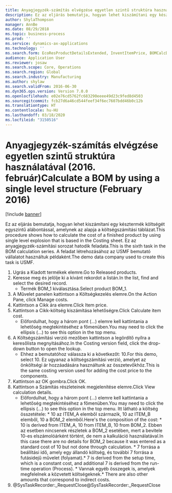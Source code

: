 ```yaml
---
title: Anyagjegyzék-számítás elvégzése egyetlen szintű struktúra használatával (2016. február)
description: Ez az eljárás bemutatja, hogyan lehet kiszámítani egy késztermék költségét egyszintű alábontással, amelynek az alapja a költségszámítási táblázat.
author: ShylaThompson
manager: AnnBe
ms.date: 08/29/2018
ms.topic: business-process
ms.prod: ''
ms.service: dynamics-ax-applications
ms.technology: ''
ms.search.form: EcoResProductDetailsExtended, InventItemPrice, BOMCalcDialog
audience: Application User
ms.reviewer: josaw
ms.search.scope: Core, Operations
ms.search.region: Global
ms.search.industry: Manufacturing
ms.author: shylaw
ms.search.validFrom: 2016-06-30
ms.dyn365.ops.version: Version 7.0.0
ms.openlocfilehash: e02e76cd5762fc683290eeee49d23c9fed8d4503
ms.sourcegitcommit: fcb27d6a46cd544feef34f6ec7607bdd46b0c12b
ms.translationtype: HT
ms.contentlocale: hu-HU
ms.lasthandoff: 03/18/2020
ms.locfileid: "3150516"
---
```

# <a name="calculate-a-bom-by-using-a-single-level-structure-february-2016"></a><span data-ttu-id="e39ef-103">Anyagjegyzék-számítás elvégzése egyetlen szintű struktúra használatával (2016. február)</span><span class="sxs-lookup"><span data-stu-id="e39ef-103">Calculate a BOM by using a single level structure (February 2016)</span></span>

[!include [banner](../../includes/banner.md)]

<span data-ttu-id="e39ef-104">Ez az eljárás bemutatja, hogyan lehet kiszámítani egy késztermék költségét egyszintű alábontással, amelynek az alapja a költségszámítási táblázat.</span><span class="sxs-lookup"><span data-stu-id="e39ef-104">This procedure shows how to calculate the cost of a finished product by using single level explosion that is based in the Costing sheet.</span></span> <span data-ttu-id="e39ef-105">Ez az anyagjegyzék-számítási sorozat hatodik feladata.</span><span class="sxs-lookup"><span data-stu-id="e39ef-105">This is the sixth task in the BOM calculation series.</span></span> <span data-ttu-id="e39ef-106">A feladat létrehozásához az USMF bemutató vállalatot használtuk példaként.</span><span class="sxs-lookup"><span data-stu-id="e39ef-106">The demo data company used to create this task is USMF.</span></span>

1. <span data-ttu-id="e39ef-107">Ugrás a Kiadott termékek elemre.</span><span class="sxs-lookup"><span data-stu-id="e39ef-107">Go to Released products.</span></span>
2. <span data-ttu-id="e39ef-108">Keresse meg és jelölje ki a kívánt rekordot a listán.</span><span class="sxs-lookup"><span data-stu-id="e39ef-108">In the list, find and select the desired record.</span></span>
    * <span data-ttu-id="e39ef-109">Termék BOM_1 kiválasztása.</span><span class="sxs-lookup"><span data-stu-id="e39ef-109">Select product BOM_1.</span></span>  
3. <span data-ttu-id="e39ef-110">A Művelet panelen kattintson a Költségkezelés elemre.</span><span class="sxs-lookup"><span data-stu-id="e39ef-110">On the Action Pane, click Manage costs.</span></span>
4. <span data-ttu-id="e39ef-111">Kattintson a Cikk ára elemre.</span><span class="sxs-lookup"><span data-stu-id="e39ef-111">Click Item price.</span></span>
5. <span data-ttu-id="e39ef-112">Kattintson a Cikk-költség kiszámítása lehetőségre.</span><span class="sxs-lookup"><span data-stu-id="e39ef-112">Click Calculate item cost.</span></span>
    * <span data-ttu-id="e39ef-113">Előfordulhat, hogy a három pont (...) elemre kell kattintania a lehetőség megtekintéséhez a főmenüben.</span><span class="sxs-lookup"><span data-stu-id="e39ef-113">You may need to click the ellipsis (...) to see this option in the top menu.</span></span>  
6. <span data-ttu-id="e39ef-114">A Költségszámítási verzió mezőben kattintson a legördítő nyílra a keresőlista megnyitásához.</span><span class="sxs-lookup"><span data-stu-id="e39ef-114">In the Costing version field, click the drop-down button to open the lookup.</span></span>
    * <span data-ttu-id="e39ef-115">Ehhez a bemutatóhoz válassza ki a következőt: 10.</span><span class="sxs-lookup"><span data-stu-id="e39ef-115">For this demo, select 10.</span></span> <span data-ttu-id="e39ef-116">Ez ugyanaz a költségszámítási verzió, amelyet az önköltségi ár hozzáadására használtunk az összetevőkhöz.</span><span class="sxs-lookup"><span data-stu-id="e39ef-116">This is the same costing version used for adding the cost price to the components.</span></span>  
7. <span data-ttu-id="e39ef-117">Kattintson az OK gombra.</span><span class="sxs-lookup"><span data-stu-id="e39ef-117">Click OK.</span></span>
8. <span data-ttu-id="e39ef-118">Kattintson a Számítás részleteinek megjelenítése elemre.</span><span class="sxs-lookup"><span data-stu-id="e39ef-118">Click View calculation details.</span></span>
    * <span data-ttu-id="e39ef-119">Előfordulhat, hogy a három pont (...) elemre kell kattintania a lehetőség megtekintéséhez a főmenüben.</span><span class="sxs-lookup"><span data-stu-id="e39ef-119">You may need to click the ellipsis (...) to see this option in the top menu.</span></span>    <span data-ttu-id="e39ef-120">Itt látható a költség összetétele:  \*    10 az ITEM_A elemből származik, 10 az ITEM_B elemből, 10 a BOM_2 elemből.</span><span class="sxs-lookup"><span data-stu-id="e39ef-120">Here's the composition of the cost:  \*    10 is derived from ITEM_A, 10 from ITEM_B, 10 from BOM_2.</span></span> <span data-ttu-id="e39ef-121">Ebben az esetben nincsenek részletek a BOM_2 esetében, mert a bevitele 10-es elszámolóárként történt, de nem a kalkuláció használatával.</span><span class="sxs-lookup"><span data-stu-id="e39ef-121">In this case there are no details for BOM_2 because it was entered as a standard cost of 10 but not done through calculation.</span></span>  <span data-ttu-id="e39ef-122">\*    7 forrása a beállítási idő, amely egy állandó költség, és további 7 forrása a futásidejű művelet (folyamat).</span><span class="sxs-lookup"><span data-stu-id="e39ef-122">\*    7 is derived from the setup time, which is a constant cost, and additional 7 is derived from the run-time operation (Process).</span></span>  <span data-ttu-id="e39ef-123">\*    Vannak egyéb összegek is, amelyek megfelelnek a közvetett költségeknek.</span><span class="sxs-lookup"><span data-stu-id="e39ef-123">\*    There are also other amounts that correspond to indirect costs.</span></span>  
9. <span data-ttu-id="e39ef-124">@SysTaskRecorder:_RequestClose</span><span class="sxs-lookup"><span data-stu-id="e39ef-124">@SysTaskRecorder:_RequestClose</span></span>

